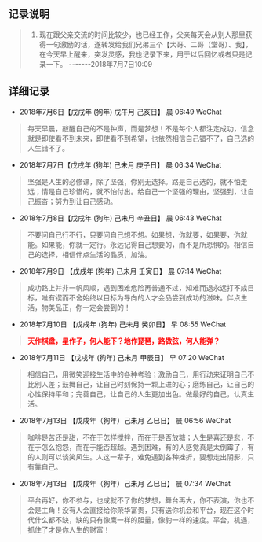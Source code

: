 ## 记录说明
> 1. 现在跟父亲交流的时间比较少，也已经工作，父亲每天会从别人那里获得一句激励的话，遂转发给我们兄弟三个【大哥、二哥（堂哥）、我】，在今天早上醒来，突发灵感，我也记录下来，用于以后回忆或者只是记录一下。     -------2018年7月7日10:09

## 详细记录
* 2018年7月6日【戊戌年 (狗年) 戊午月 己亥日】 晨 06:49 WeChat
> 每天早晨，敲醒自己的不是钟声，而是梦想！不是每个人都注定成功，信念就是即使看不到未来，即使看不到希望，也依然相信自己错不了，自己选的人生错不了。

* 2018年7月7日【戊戌年 (狗年) 己未月 庚子日】 晨 06:34 WeChat
> 坚强是人生的必修课，除了坚强，你别无选择。路是自己选的，就不怕走远；情是自己珍惜的，就不怕付出。给自己一个坚强的理由，坚强到，让自己振奋；努力到让自己感动。

* 2018年7月8日【戊戌年 (狗年) 己未月 辛丑日】 晨 06:43 WeChat
> 不要问自己行不行，只要问自己想不想。如果想，你就要，如果要，你就能。如果能，你就一定行。永远记得自己想要的，而不是所恐惧的。相信自己的选择，相信伴点生活的品质，加油。

* 2018年7月9日 【戊戌年 (狗年) 己未月 壬寅日】 晨 07:14 WeChat
> 成功路上并非一帆风顺，遇到困难危险再普通不过，知难而退永远打不成目标，唯有锲而不舍始终以目标为导向的人才会品尝到成功的滋味。伴点生活，物美品正，你一定会尝到的！

* 2018年7月10日 【戊戌年 (狗年) 己未月 癸卯日】  早 08:55 WeChat
> <b style="color:red;">天作棋盘，星作子，何人能下？地作琵琶，路做弦，何人能弹？</b>

* 2018年7月11日 【戊戌年 (狗年) 己未月 甲辰日】 早 07:20 WeChat
> 相信自己，用微笑迎接生活中的各种考验；激励自己，用行动来证明自己不比别人差；鼓舞自己，让自己时刻保持一颗上进的心；磨练自己，让自己的心性保持平和；完善自己，让自己的人生更加出色。做最好的自己，认真生活。

* 2018年7月13日 【戊戌年（狗年）己未月 乙巳日】 晨 06:56 WeChat
> 咖啡是苦还是甜，不在于怎样搅拌，而在于是否放糖；人生是喜还是悲，不在于怎么抱怨，而在于能否超越。遇到困难，有的人感觉真是太倒霉了，有的人则可以谈笑风生。人这一辈子，难免遇到各种挫折，要想走出阴影，只有靠自己。

* 2018年7月13日 【戊戌年（狗年）己未月 乙巳日】 晨 07:34 WeChat
> 平台再好，你不参与，也成就不了你的梦想，舞台再大，你不表演，你也不会是主角！没有人会直接给你荣华富贵，只有送你机会和平台，现在这个时代什么都不缺，缺的只有像鹰一样的胆量，像豹一样的速度。平台，机遇，抓住了才是你人生的财富！
